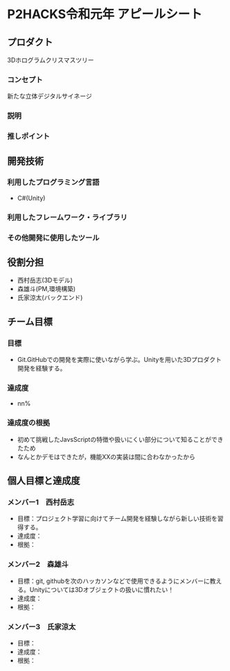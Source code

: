 # P2HACKS令和元年 アピールシート

## プロダクト
3Dホログラムクリスマスツリー

### コンセプト
新たな立体デジタルサイネージ

### 説明


### 推しポイント


## 開発技術

### 利用したプログラミング言語
- C#(Unity)

### 利用したフレームワーク・ライブラリ


### その他開発に使用したツール


## 役割分担
- 西村岳志(3Dモデル)
- 森雄斗(PM,環境構築)
- 氏家涼太(バックエンド)

## チーム目標

### 目標
- Git.GitHubでの開発を実際に使いながら学ぶ。Unityを用いた3Dプロダクト開発を経験する。

### 達成度
- nn%

### 達成度の根拠
- 初めて挑戦したJavsScriptの特徴や扱いにくい部分について知ることができたため
- なんとかデモはできたが，機能XXの実装は間に合わなかったから

## 個人目標と達成度

### メンバー1　西村岳志
- 目標：プロジェクト学習に向けてチーム開発を経験しながら新しい技術を習得する。
- 達成度：
- 根拠：


### メンバー2　森雄斗
- 目標：git, githubを次のハッカソンなどで使用できるようにメンバーに教える。Unityについては3Dオブジェクトの扱いに慣れたい！
- 達成度：
- 根拠：

### メンバー3　氏家涼太
- 目標：
- 達成度：
- 根拠：
